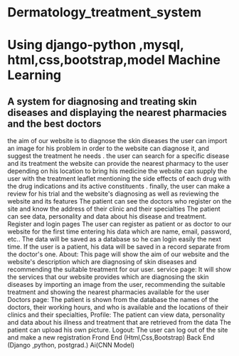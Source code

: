 # Dermatology_treatment_system 
# Using django-python ,mysql, html,css,bootstrap,model Machine Learning
## A system for diagnosing and treating skin diseases and displaying the nearest pharmacies and the best doctors
the aim of our website is to diagnose the skin diseases
the user can import an image for his problem in order to the website can diagnose it, and
suggest the treatment he needs
.
the user can search for a specific disease and its treatment
the website can provide the nearest pharmacy to the user depending on his location to bring his
medicine
the website can supply the user with the treatment leaflet mentioning the side effects of each
drug with the drug indications and its active constituents
.
finally, the user can make a review for his trial and the website's diagnosing as well as reviewing
the website and its features
The patient can see the doctors who register on the site and know the address of their clinic and
their specialties
The patient can see data, personality and data about his disease and treatment.
Register and login pages
The user can register as patient or as doctor to our website for the first time entering his data
which are name, email, password, etc..
The data will be saved as a database so he can login easily the next time.
If the user is a patient, his data will be saved in a record separate from the doctor's one.
About:
This page will show the aim of our website and the website's description which are diagnosing of
skin diseases and recommending the suitable treatment for our user.
service page:
It will show the services that our website provides which are diagnosing the skin diseases by
importing an image from the user, recommending the suitable treatment and showing the
nearest pharmacies available for the user
Doctors page:
The patient is shown from the database the names of the doctors, their working hours, and who
is available and the locations of their clinics and their specialties,
Profile:
The patient can view data, personality and data about his illness and treatment that are
retrieved from the data
The patient can upload his own picture.
Logout:
The user can log out of the site and make a new registration
Frond End (Html,Css,Bootstrap)
Back End (Django ,python, postgrad.)
Ai(CNN Model)

